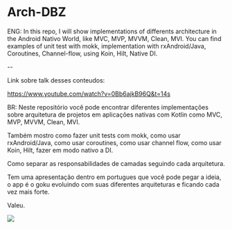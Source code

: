 # Arch-DBZ
ENG: In this repo, I will show implementations of differents architecture in the Android Nativo World, like MVC, MVP, MVVM, Clean, MVI. 
You can find examples of unit test with mokk, implementation with rxAndroid/Java, Coroutines, Channel-flow, using Koin, Hilt, Native DI.

--

Link sobre talk desses conteudos:

https://www.youtube.com/watch?v=0Bb6ajkB96Q&t=14s


BR: Neste repositório você pode encontrar diferentes implementações sobre arquitetura de projetos em aplicações nativas com Kotlin como MVC, MVP, MVVM, Clean, MVI.

Também mostro como fazer unit tests com mokk, como usar rxAndroid/Java, como usar coroutines, como usar channel flow, como usar Koin, Hilt, fazer em modo nativo a DI.

Como separar as responsabilidades de camadas seguindo cada arquitetura.

Tem uma apresentação dentro em portugues que você pode pegar a ideia, o app é o goku evoluindo com suas diferentes arquiteturas e ficando cada vez mais forte.

Valeu.

![](https://i.imgur.com/RVM4Ya3.gif)
